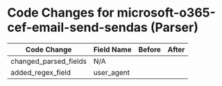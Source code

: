 # Code Changes for microsoft-o365-cef-email-send-sendas (Parser)

| Code Change | Field Name | Before | After |
|-------------|------------|--------|-------|
| changed_parsed_fields | N/A |  |  |
| added_regex_field | user_agent |  |  |